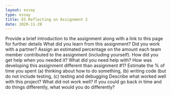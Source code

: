 ```yaml
---
layout: essay
type: essay
title: E5 Reflecting on Assignment 2
date: 2020-11-28
---
```

Provide a brief introduction to the assignment along with a link to this page for further details
What did you learn from this assignment?
Did you work with a partner? Assign an estimated percentage on the amount each team member contributed to the assignment (including yourself).
How did you get help when you needed it? What did you need help with?
How was developing this assignment different than assignment #1?
Estimate the % of time you spent (a) thinking about how to do something, (b) writing code (but do not include testing, (c) testing and debugging
Describe what worked well with this project? What did not work well?
If you could go back in time and do things differently, what would you do differently?
